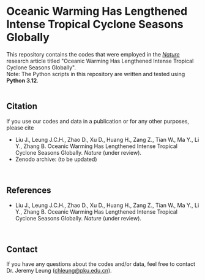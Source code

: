 Oceanic Warming Has Lengthened Intense Tropical Cyclone Seasons Globally
=====
This repository contains the codes that were employed in the [_Nature_](https://www.nature.com/) research article titled "Oceanic Warming Has Lengthened Intense Tropical Cyclone Seasons Globally". 
<br /> 
Note: The Python scripts in this repository are written and tested using **Python 3.12**. 
<br /> <br /> 

**Citation**
-----
If you use our codes and data in a publication or for any other purposes, please cite 
- Liu J., Leung J.C.H., Zhao D., Xu D., Huang H., Zang Z., Tian W., Ma Y., Li Y., Zhang B. Oceanic Warming Has Lengthened Intense Tropical Cyclone Seasons Globally. _Nature_ (under review). <!-- https://doi.org/10.1007/s00382-022-06142-2 -->
- Zenodo archive: (to be updated)
<br />

**References**
-----
- Liu J., Leung J.C.H., Zhao D., Xu D., Huang H., Zang Z., Tian W., Ma Y., Li Y., Zhang B. Oceanic Warming Has Lengthened Intense Tropical Cyclone Seasons Globally. _Nature_ (under review). <!-- https://doi.org/10.1007/s00382-022-06142-2 -->
<br /> 

**Contact**
-----
If you have any questions about the codes and/or data, feel free to contact Dr. Jeremy Leung (chleung@pku.edu.cn).
<br /> 
